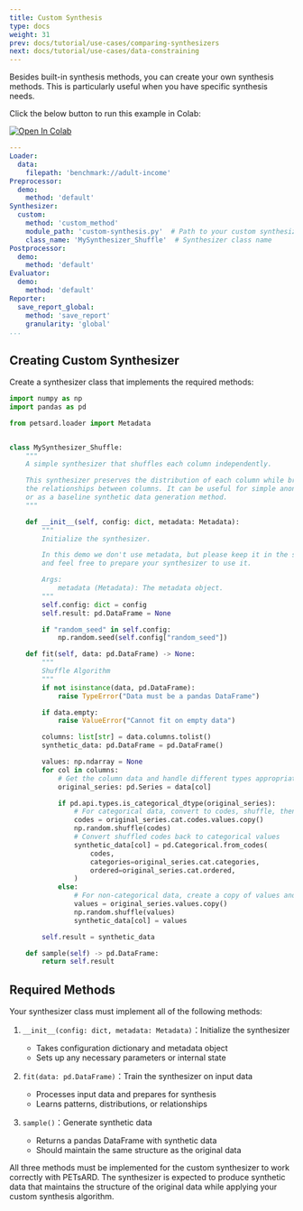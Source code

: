 ```yaml
---
title: Custom Synthesis
type: docs
weight: 31
prev: docs/tutorial/use-cases/comparing-synthesizers
next: docs/tutorial/use-cases/data-constraining
---
```



Besides built-in synthesis methods, you can create your own synthesis methods. This is particularly useful when you have specific synthesis needs.

Click the below button to run this example in Colab:

[![Open In Colab](https://colab.research.google.com/assets/colab-badge.svg)](https://colab.research.google.com/github/nics-tw/petsard/blob/main/demo/use-cases/custom-synthesis.ipynb)

```yaml
---
Loader:
  data:
    filepath: 'benchmark://adult-income'
Preprocessor:
  demo:
    method: 'default'
Synthesizer:
  custom:
    method: 'custom_method'
    module_path: 'custom-synthesis.py'  # Path to your custom synthesizer
    class_name: 'MySynthesizer_Shuffle'  # Synthesizer class name
Postprocessor:
  demo:
    method: 'default'
Evaluator:
  demo:
    method: 'default'
Reporter:
  save_report_global:
    method: 'save_report'
    granularity: 'global'
...
```

## Creating Custom Synthesizer

Create a synthesizer class that implements the required methods:

```python
import numpy as np
import pandas as pd

from petsard.loader import Metadata


class MySynthesizer_Shuffle:
    """
    A simple synthesizer that shuffles each column independently.

    This synthesizer preserves the distribution of each column while breaking
    the relationships between columns. It can be useful for simple anonymization
    or as a baseline synthetic data generation method.
    """

    def __init__(self, config: dict, metadata: Metadata):
        """
        Initialize the synthesizer.

        In this demo we don't use metadata, but please keep it in the signature,
        and feel free to prepare your synthesizer to use it.

        Args:
            metadata (Metadata): The metadata object.
        """
        self.config: dict = config
        self.result: pd.DataFrame = None

        if "random_seed" in self.config:
            np.random.seed(self.config["random_seed"])

    def fit(self, data: pd.DataFrame) -> None:
        """
        Shuffle Algorithm
        """
        if not isinstance(data, pd.DataFrame):
            raise TypeError("Data must be a pandas DataFrame")

        if data.empty:
            raise ValueError("Cannot fit on empty data")

        columns: list[str] = data.columns.tolist()
        synthetic_data: pd.DataFrame = pd.DataFrame()

        values: np.ndarray = None
        for col in columns:
            # Get the column data and handle different types appropriately
            original_series: pd.Series = data[col]

            if pd.api.types.is_categorical_dtype(original_series):
                # For categorical data, convert to codes, shuffle, then map back
                codes = original_series.cat.codes.values.copy()
                np.random.shuffle(codes)
                # Convert shuffled codes back to categorical values
                synthetic_data[col] = pd.Categorical.from_codes(
                    codes,
                    categories=original_series.cat.categories,
                    ordered=original_series.cat.ordered,
                )
            else:
                # For non-categorical data, create a copy of values and shuffle
                values = original_series.values.copy()
                np.random.shuffle(values)
                synthetic_data[col] = values

        self.result = synthetic_data

    def sample(self) -> pd.DataFrame:
        return self.result
```

## Required Methods

Your synthesizer class must implement all of the following methods:

1. `__init__(config: dict, metadata: Metadata)`：Initialize the synthesizer

    - Takes configuration dictionary and metadata object
    - Sets up any necessary parameters or internal state

2. `fit(data: pd.DataFrame)`：Train the synthesizer on input data

    - Processes input data and prepares for synthesis
    - Learns patterns, distributions, or relationships

3. `sample()`：Generate synthetic data

    - Returns a pandas DataFrame with synthetic data
    - Should maintain the same structure as the original data

All three methods must be implemented for the custom synthesizer to work correctly with PETsARD. The synthesizer is expected to produce synthetic data that maintains the structure of the original data while applying your custom synthesis algorithm.
